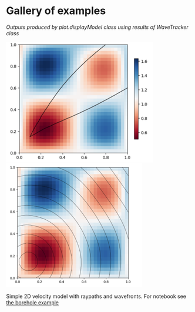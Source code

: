 # Gallery of examples



_Outputs produced by plot.displayModel class using results of WaveTracker class_


<img src="images/simple_raypaths.png" alt="raypaths" width="400"/> <img src="images/simple_wavefronts.png" alt="raypaths" width="370"/>

Simple 2D velocity model with raypaths and wavefronts. For notebook see
[the borehole example](../examples/FMM_demo_borehole.ipynb)
